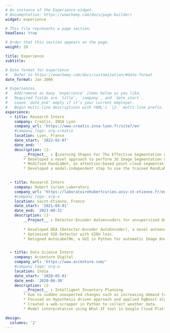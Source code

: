 ```yaml
---
# An instance of the Experience widget.
# Documentation: https://wowchemy.com/docs/page-builder/
widget: experience

# This file represents a page section.
headless: true

# Order that this section appears on the page.
weight: 20

title: Experience
subtitle:

# Date format for experience
#   Refer to https://wowchemy.com/docs/customization/#date-format
date_format: Jan 2006

# Experiences.
#   Add/remove as many `experience` items below as you like.
#   Required fields are `title`, `company`, and `date_start`.
#   Leave `date_end` empty if it's your current employer.
#   Begin multi-line descriptions with YAML's `|2-` multi-line prefix.
experience:
  - title: Research Intern
    company: Creatis, INSA Lyon
    company_url: 'https://www.creatis.insa-lyon.fr/site7/en'
    #company_logo: org-creatis
    location: Lyon, France
    date_start: '2022-02-07'
    date_end: ''
    description: |2-
        __Project__ : [Learning Shapes For The Effective Segmentation of 3D Medical Images.](/content/publication/masterThesis/index.md)
        * Developed a novel approach to perform 3d Image Segmentation using point clouds.
        * Modified RandLaNet, an attention-based point cloud segmentation network, with a Feature Extraction Layer to learn local spatial information.
        * Developed a model-independent step to use the trained RandLaNet to perform 3d Image Segmentation.
        

  - title: Research Intern
    company: Hubert Curien Laboratory
    company_url: 'https://laboratoirehubertcurien.univ-st-etienne.fr/en/index.html'
    #company_logo: org-x
    location: Saint-Etienne, France
    date_start: '2021-04-01'
    date_end: '2021-08-31'
    description: |2-
        __Project__ : Detector-Encoder Autoencoders for unsupervised decomposition into visual parts.
          
        * Developed DEA (Detector-Encoder AutoEncoder), a novel autoencoder for anomaly segmentation. 
        * Optimized SSD Detector with GIOU loss. 
        * Designed AutoLabelMe, a GUI in Python for automatic Image Annotation. It’s suitable for researchers and practitioners to automatically annotate objects in images for object detection.


  - title: Data Science Intern
    company: Accenture Digital
    company_url: 'https://www.accenture.com/'
    #company_logo: org-a
    location: India
    date_start: '2020-05-01'
    date_end: '2020-06-30'
    description: |2-
        __Project__ : Intelligent Inventory Planning
        * Due to sudden unexpected changes such as increasing demand trend, introduction of competitive products, phasing out of a product result in forecast-demand gaps. The objective is to predict the daily or weekly hedging to cover for demand gaps based on past data of variation of forecast/Consumption.
        * Focused on Hypothesis driven approach and applied XgBoost algorithm.
        * Created a web-scrapper in Python to collect weather data. 
        * Model interpretation using What-IF tool in Google Cloud Platform. 

design:
  columns: '2'
---
```


